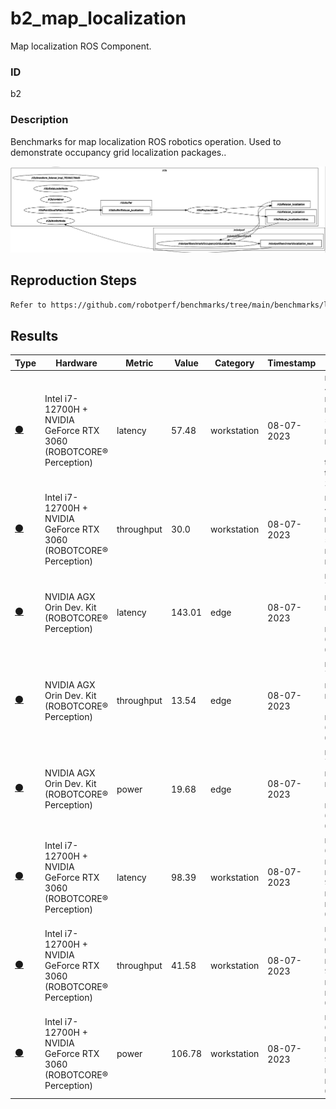 # b2_map_localization

Map localization ROS Component.

### ID
b2

### Description
Benchmarks for map localization ROS robotics operation. Used to demonstrate occupancy grid localization packages..


![](../../../imgs/b2_map_localization.png)

## Reproduction Steps

```bash
Refer to https://github.com/robotperf/benchmarks/tree/main/benchmarks/localization/b2_map_localization and review the launch files to reproduce this package.
```

## Results

| Type | Hardware | Metric | Value | Category | Timestamp | Note | Data Source |
| --- | --- | --- | --- | --- | --- | --- | --- |
| [:black_circle:](https://github.com/robotperf/benchmarks/blob/main/benchmarks/README.md#type) | Intel i7-12700H + NVIDIA GeForce RTX 3060 (ROBOTCORE® Perception) | latency | 57.48 | workstation | 08-07-2023 | mean 40.40 ms, rms 40.55 ms, max 57.48 ms, min 23.60 ms 0.00 %, throughput targeting 30 FPS | [r2b_dataset/r2b_storage](https://github.com/robotperf/rosbags/tree/main/r2b_dataset/r2b_storage) |
| [:black_circle:](https://github.com/robotperf/benchmarks/blob/main/benchmarks/README.md#type) | Intel i7-12700H + NVIDIA GeForce RTX 3060 (ROBOTCORE® Perception) | throughput | 30.0 | workstation | 08-07-2023 | mean 40.40 ms, rms 40.55 ms, max 57.48 ms, min 23.60 ms 0.00 % | [r2b_dataset/r2b_storage](https://github.com/robotperf/rosbags/tree/main/r2b_dataset/r2b_storage) |
| [:black_circle:](https://github.com/robotperf/benchmarks/blob/main/benchmarks/README.md#type) | NVIDIA AGX Orin Dev. Kit  (ROBOTCORE® Perception) | latency | 143.01 | edge | 08-07-2023 | mean 78.35 ms, rms 79.35 ms, max 143.01 ms, min 67.59 ms 0.00 % | [r2b_dataset/r2b_storage](https://github.com/robotperf/rosbags/tree/main/r2b_dataset/r2b_storage) |
| [:black_circle:](https://github.com/robotperf/benchmarks/blob/main/benchmarks/README.md#type) | NVIDIA AGX Orin Dev. Kit (ROBOTCORE® Perception) | throughput | 13.54 | edge | 08-07-2023 | mean 78.35 ms, rms 79.35 ms, max 143.01 ms, min 67.59 ms 0.00 % | [r2b_dataset/r2b_storage](https://github.com/robotperf/rosbags/tree/main/r2b_dataset/r2b_storage) |
| [:black_circle:](https://github.com/robotperf/benchmarks/blob/main/benchmarks/README.md#type) | NVIDIA AGX Orin Dev. Kit (ROBOTCORE® Perception) | power | 19.68 | edge | 08-07-2023 | mean 78.35 ms, rms 79.35 ms, max 143.01 ms, min 67.59 ms 0.00 % | [r2b_dataset/r2b_storage](https://github.com/robotperf/rosbags/tree/main/r2b_dataset/r2b_storage) |
| [:black_circle:](https://github.com/robotperf/benchmarks/blob/main/benchmarks/README.md#type) | Intel i7-12700H + NVIDIA GeForce RTX 3060 (ROBOTCORE® Perception) | latency | 98.39 | workstation | 08-07-2023 | mean 65.77 ms, rms 66.39 ms, max 98.39 ms, min 28.81 ms, lost 0.48 % | [r2b_dataset/r2b_storage](https://github.com/robotperf/rosbags/tree/main/r2b_dataset/r2b_storage) |
| [:black_circle:](https://github.com/robotperf/benchmarks/blob/main/benchmarks/README.md#type) | Intel i7-12700H + NVIDIA GeForce RTX 3060 (ROBOTCORE® Perception) | throughput | 41.58 | workstation | 08-07-2023 | mean 65.77 ms, rms 66.39 ms, max 98.39 ms, min 28.81 ms, lost 0.48 % | [r2b_dataset/r2b_storage](https://github.com/robotperf/rosbags/tree/main/r2b_dataset/r2b_storage) |
| [:black_circle:](https://github.com/robotperf/benchmarks/blob/main/benchmarks/README.md#type) | Intel i7-12700H + NVIDIA GeForce RTX 3060 (ROBOTCORE® Perception) | power | 106.78 | workstation | 08-07-2023 | mean 65.77 ms, rms 66.39 ms, max 98.39 ms, min 28.81 ms, lost 0.48 % | [r2b_dataset/r2b_storage](https://github.com/robotperf/rosbags/tree/main/r2b_dataset/r2b_storage) |

